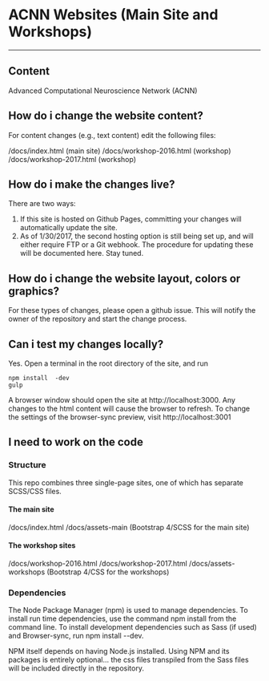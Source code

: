 # ACNN Websites (Main Site and Workshops)
------------------

## Content

Advanced Computational Neuroscience Network (ACNN)

## How do i change the website content?
For content changes (e.g., text content) edit the following files:

/docs/index.html (main site)
/docs/workshop-2016.html (workshop)
/docs/workshop-2017.html (workshop)

## How do i make the changes live?
There are two ways:
1. If this site is hosted on Github Pages, committing your changes will automatically update the site.
2. As of 1/30/2017, the second hosting option is still being set up, and will either require FTP or a Git webhook. The procedure for updating these will be documented here. Stay tuned.


## How do i change the website layout, colors or graphics?
For these types of changes, please open a github issue. This will notify the owner of the repository and start the change process.

## Can i test my changes locally?
Yes. Open a terminal in the root directory of the site, and run
```
npm install  -dev
gulp
```
A browser window should open the site at http://localhost:3000. Any changes to the html content will cause the browser to refresh. To change the settings of the browser-sync preview, visit http://localhost:3001

## I need to work on the code

### Structure
This repo combines three single-page sites, one of which has separate SCSS/CSS files.

#### The main site
/docs/index.html
/docs/assets-main (Bootstrap 4/SCSS for the main site)

#### The workshop sites
/docs/workshop-2016.html
/docs/workshop-2017.html
/docs/assets-workshops (Bootstrap 4/CSS for the workshops)

### Dependencies

The Node Package Manager (npm) is used to manage dependencies. To install run time dependencies, use the command npm install from the command line. To install development dependencies such as Sass (if used) and Browser-sync, run npm install --dev.

NPM itself depends on having Node.js installed. Using NPM and its packages is entirely optional... the css files transpiled from the Sass files will be included directly in the repository.
